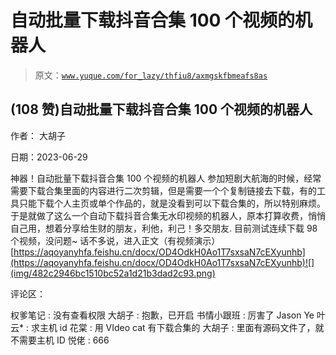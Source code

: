 # 自动批量下载抖音合集 100 个视频的机器人

> 原文：[`www.yuque.com/for_lazy/thfiu8/axmgskfbmeafs8as`](https://www.yuque.com/for_lazy/thfiu8/axmgskfbmeafs8as)



## (108 赞)自动批量下载抖音合集 100 个视频的机器人 

作者： 大胡子 

日期：2023-06-29 

神器！自动批量下载抖音合集 100 个视频的机器人 参加短剧大航海的时候，经常需要下载合集里面的内容进行二次剪辑，但是需要一个个复制链接去下载，有的工具只能下载个人主页或单个作品的，就是没看到可以下载合集的，所以特别麻烦。 于是就做了这么一个自动下载抖音合集无水印视频的机器人，原本打算收费，悄悄自己用，想着分享给生财的朋友，利他，利己！多交朋友. 目前测试连续下载 98 个视频，没问题~ 话不多说，进入正文（有视频演示） [https://aqoyanyhfa.feishu.cn/docx/OD4OdkH0Ao1T7sxsaN7cEXyunhb](https://aqoyanyhfa.feishu.cn/docx/OD4OdkH0Ao1T7sxsaN7cEXyunhb)![](img/482c2946bc1510bc52a1d21b3dad2c93.png)  

评论区： 

权爹笔记 : 没有查看权限 大胡子 : 抱歉，已开启 书情小跟班 : 厉害了 Jason Ye 叶云* : 求主机 id 花棠 : 用 VIdeo cat 有下载合集的 大胡子 : 里面有源码文件了，就不需要主机 ID 悦佬 : 666